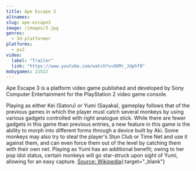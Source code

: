 ```yaml
---
title: Ape Escape 3
altnames:
slug: ape-escape3
image: /images/3.jpg
genres:
  - 3d-platformer
platforms:
  - ps2
video:
  label: "Trailer"
  link: "https://www.youtube.com/watch?v=SKMr_Jdphf0"
mobygames: 21522
---
```


Ape Escape 3 is a platform video game published and developed by Sony Computer Entertainment for the PlayStation 2 video game console.

Playing as either Kei (Satoru) or Yumi (Sayaka), gameplay follows that of the previous games in which the player must catch several monkeys by using various gadgets controlled with right analogue stick. While there are fewer gadgets in this game than previous entries, a new feature in this game is the ability to morph into different forms through a device built by Aki. Some monkeys may also try to steal the player's Stun Club or Time Net and use it against them, and can even force them out of the level by catching them with their own net. Playing as Yumi has an additional benefit; owing to her pop idol status, certain monkeys will go star-struck upon sight of Yumi, allowing for an easy capture. [Source: Wikipedia](https://en.wikipedia.org/wiki/Ape_Escape_3){:target="_blank"}